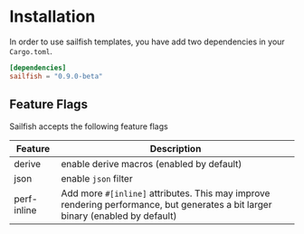 # Installation

In order to use sailfish templates, you have add two dependencies in your `Cargo.toml`.

``` toml
[dependencies]
sailfish = "0.9.0-beta"
```

## Feature Flags

Sailfish accepts the following feature flags

|Feature|Description|
|--|--|
|derive|enable derive macros (enabled by default)|
|json|enable `json` filter|
|perf-inline|Add more `#[inline]` attributes. This may improve rendering performance, but generates a bit larger binary (enabled by default)|
